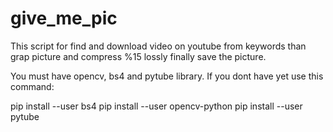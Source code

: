 # give_me_pic

This script for find and download video on youtube from keywords than grap picture and compress %15 lossly finally save the picture. 

You must have opencv, bs4 and pytube library. If you dont have yet use this command:

pip install --user bs4
pip install --user opencv-python
pip install --user pytube
